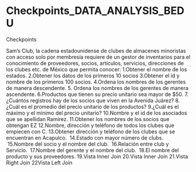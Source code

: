 # Checkpoints_DATA_ANALYSIS_BEDU
Checkpoints

Sam’s Club, la cadena estadounidense de clubes de almacenes minoristas con acceso solo por membresía requiere de un gestor de inventarios para el conocimiento de  proveedores, socios, artículos, servicios, direcciones de los clubes etc. de México que permita conocer:
1.Obtener el nombre de los estados.
2.Obtener los datos de los primeros 10 socios
3.Obtener el id y nombre de los primeros 100 socios.
4.Ordena los nombres de los gerentes de manera descendente.
5. Ordena los nombres de los gerentes de manera ascendente.
6.Productos que tienen su precio unitario sea mayor de $50.
7.¿Cuántos registros hay de los socios que viven en la Avenida Juárez?
  8.¿Cuál es el promedio del precio unitario de los productos?
   9.¿Cuál es el máximo y el mínimo del precio unitario?
 10.Nombre y el id de los asociados que se apellidan Ramírez.
 11.Obtener los nombres de los socios que obtengan EZ
 12.Nombre, dirección y teléfono de todos los clubes que empiecen con C.
 13.Obtener dirección y teléfono de los clubes que se encuentran en Acapulco.
 14.Estado con mayor número de clubs.
 15.Nombre del socio y el nombre del club.
 16.Relación entre club y Servicio.
 17.Nombre del gerente y el nombre del club.
 18.El nombre del producto y sus proveedores.
 19.Vista Inner Join
 20.Vista Inner Join
 21.Vista Right Join
 22Vista Left Join
